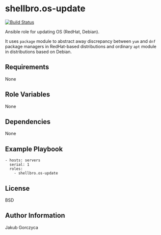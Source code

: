 shellbro.os-update
==================

[![Build Status](https://travis-ci.org/shellbro/ansible-role-os-update.svg?branch=master)](https://travis-ci.org/shellbro/ansible-role-os-update)

Ansible role for updating OS (RedHat, Debian).

It uses `package` module to abstract away discrepancy between `yum` and `dnf` package managers in RedHat-based distributions and ordinary `apt` module in distributions based on Debian.

Requirements
------------

None

Role Variables
--------------

None

Dependencies
------------

None

Example Playbook
----------------

    - hosts: servers
      serial: 1
      roles:
        - shellbro.os-update

License
-------

BSD

Author Information
------------------

Jakub Gorczyca
